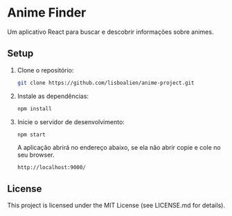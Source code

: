 # Anime Finder

Um aplicativo React para buscar e descobrir informações sobre animes.

## Setup

1. Clone o repositório:

   ```bash
   git clone https://github.com/lisboalien/anime-project.git
   ```

2. Instale as dependências:

    ```bash
    npm install
    ```

3. Inicie o servidor de desenvolvimento:

    ```bash
    npm start
    ```

    A aplicação abrirá no endereço abaixo, se ela não abrir copie e cole no seu browser.

    ```
    http://localhost:9000/
    ```

## License

This project is licensed under the MIT License (see LICENSE.md for details).
